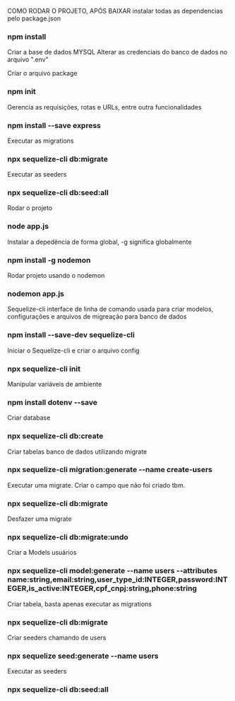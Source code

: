 COMO RODAR O PROJETO, APÓS BAIXAR
instalar todas as dependencias pelo package.json
### npm install

Criar a base de dados MYSQL
Alterar as credenciais do banco de dados no arquivo ".env"

Criar o arquivo package
### npm init

Gerencia as requisições, rotas e URLs, entre outra funcionalidades
### npm install --save express

Executar as migrations
### npx sequelize-cli db:migrate

Executar as seeders 
### npx sequelize-cli db:seed:all

Rodar o projeto
### node app.js

Instalar a depedência de forma global, -g significa globalmente
### npm install -g nodemon

Rodar projeto usando o nodemon
### nodemon app.js

Sequelize-cli interface de linha de comando usada para criar modelos,
configurações e arquivos de migreação para banco de dados
### npm install --save-dev sequelize-cli

Iniciar o Sequelize-cli e criar o arquivo config
### npx sequelize-cli init

Manipular variáveis de ambiente
### npm install dotenv --save

Criar database
### npx sequelize-cli db:create

Criar tabelas banco de dados utilizando migrate
### npx sequelize-cli migration:generate --name create-users

Executar uma migrate. Criar o campo que não foi criado tbm.
### npx sequelize-cli db:migrate

Desfazer uma migrate
### npx sequelize-cli db:migrate:undo

Criar a Models usuários
### npx sequelize-cli model:generate --name users --attributes name:string,email:string,user_type_id:INTEGER,password:INTEGER,is_active:INTEGER,cpf_cnpj:string,phone:string

Criar tabela, basta apenas executar as migrations
### npx sequelize-cli db:migrate


Criar seeders chamando de users
### npx sequelize seed:generate --name users

Executar as seeders
### npx sequelize-cli db:seed:all
